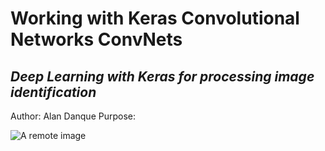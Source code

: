 
# Working with Keras Convolutional Networks ConvNets
## _Deep Learning with Keras for processing image identification_

Author: Alan Danque
Purpose:
	



![A remote image](https://adanque.github.io/assets/img/KerasConvolutional.jpg)




